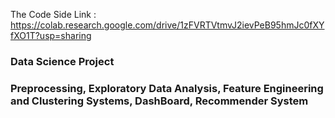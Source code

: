 The Code Side Link : https://colab.research.google.com/drive/1zFVRTVtmvJ2ievPeB95hmJc0fXYfXO1T?usp=sharing
### Data Science Project
### Preprocessing, Exploratory Data Analysis, Feature Engineering and Clustering Systems, DashBoard, Recommender System
